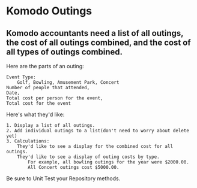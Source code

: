 # Komodo Outings

## Komodo accountants need a list of all outings, the cost of all outings combined, and the cost of all types of outings combined.

Here are the parts of an outing:

    Event Type:
        Golf, Bowling, Amusement Park, Concert
    Number of people that attended,
    Date,
    Total cost per person for the event,
    Total cost for the event

Here's what they'd like:

    1. Display a list of all outings.
    2. Add individual outings to a list(don't need to worry about delete yet)
    3. Calculations:
        They'd like to see a display for the combined cost for all outings.
        They'd like to see a display of outing costs by type.
            For example, all bowling outings for the year were $2000.00.
            All Concert outings cost $5000.00.

Be sure to Unit Test your Repository methods.